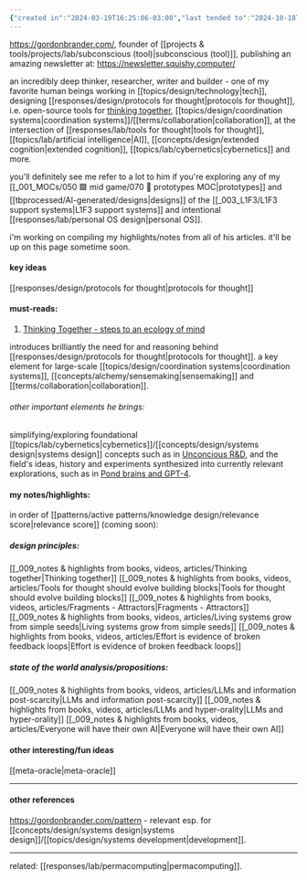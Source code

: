 ```yaml
---
{"created in":"2024-03-19T16:25:06-03:00","last tended to":"2024-10-18T14:02:26-03:00","tags":["person","research","knowledgemanagement","distributedsystems","cybernetics","top3","systemsscience","🌱"],"relevancescore":93,"dg-publish":true,"notestage":["🌱"],"created":"2024-03-19T16:25:06.818-03:00","updated":"2025-01-22T16:50:50.882-03:00","permalink":"/people/references/lab/gordon-brander/","dgPassFrontmatter":true}
---
```


https://gordonbrander.com/, founder of [[projects & tools/projects/lab/subconscious (tool)\|subconscious (tool)]], publishing an amazing newsletter at: https://newsletter.squishy.computer/

an incredibly deep thinker, researcher, writer and builder - one of my favorite human beings working in [[topics/design/technology\|tech]], designing [[responses/design/protocols for thought\|protocols for thought]], i.e. open-source tools for [thinking together](https://subconscious.substack.com/p/thinking-together), [[topics/design/coordination systems\|coordination systems]]/[[terms/collaboration\|collaboration]], at the intersection of [[responses/lab/tools for thought\|tools for thought]], [[topics/lab/artificial intelligence\|AI]], [[concepts/design/extended cognition\|extended cognition]], [[topics/lab/cybernetics\|cybernetics]] and more.

you'll definitely see me refer to a lot to him if you're exploring any of my [[_001_MOCs/050 🟩 mid game/070 🔩 prototypes MOC\|prototypes]] and [[tbprocessed/AI-generated/designs\|designs]] of the [[_003_L1F3/L1F3 support systems\|L1F3 support systems]] and intentional [[responses/lab/personal OS design\|personal OS]].

i'm working on compiling my highlights/notes from all of his articles. it'll be up on this page sometime soon.

#### key ideas

[[responses/design/protocols for thought\|protocols for thought]]

#### must-reads:

1) [Thinking Together - steps to an ecology of mind](https://subconscious.substack.com/p/thinking-together)

introduces brilliantly the need for and reasoning behind [[responses/design/protocols for thought\|protocols for thought]]. a key element for large-scale [[topics/design/coordination systems\|coordination systems]], [[concepts/alchemy/sensemaking\|sensemaking]] and [[terms/collaboration\|collaboration]].


###### other important elements he brings:

simplifying/exploring foundational [[topics/lab/cybernetics\|cybernetics]]/[[concepts/design/systems design\|systems design]] concepts such as in [Unconcious R&D](https://newsletter.squishy.computer/p/unconscious-r-and-d), and the field's ideas, history and experiments synthesized into currently relevant explorations, such as in [Pond brains and GPT-4](https://newsletter.squishy.computer/p/pond-brains-and-gpt-4).

#### my notes/highlights:

in order of [[patterns/active patterns/knowledge design/relevance score\|relevance score]] (coming soon):

##### design principles:
[[_009_notes & highlights from books, videos, articles/Thinking together\|Thinking together]]
[[_009_notes & highlights from books, videos, articles/Tools for thought should evolve building blocks\|Tools for thought should evolve building blocks]]
[[_009_notes & highlights from books, videos, articles/Fragments - Attractors\|Fragments - Attractors]]
[[_009_notes & highlights from books, videos, articles/Living systems grow from simple seeds\|Living systems grow from simple seeds]]
[[_009_notes & highlights from books, videos, articles/Effort is evidence of broken feedback loops\|Effort is evidence of broken feedback loops]]

##### state of the world analysis/propositions:
[[_009_notes & highlights from books, videos, articles/LLMs and information post-scarcity\|LLMs and information post-scarcity]]
[[_009_notes & highlights from books, videos, articles/LLMs and hyper-orality\|LLMs and hyper-orality]]
[[_009_notes & highlights from books, videos, articles/Everyone will have their own AI\|Everyone will have their own AI]]

#### other interesting/fun ideas

[[meta-oracle\|meta-oracle]]

---
#### other references

https://gordonbrander.com/pattern - relevant esp. for [[concepts/design/systems design\|systems design]]/[[topics/design/systems development\|development]].

---

related: [[responses/lab/permacomputing\|permacomputing]].